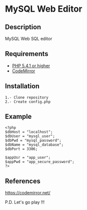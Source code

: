 # MySQL Web Editor #

## Description ##
MySQL Web SQL editor

## Requirements ##
* [PHP 5.4.1 or higher](http://www.php.net/)
* [CodeMirror](https://codemirror.net/)

## Installation ##
~~~
1.- Clone repository
2.- Create config.php
~~~

## Example ##
~~~
<?php
$dbHost = "localhost";
$dbUser = "mysql_user";
$dbPwd = "mysql_password";
$dbName = "mysql_database";
$dbPort = 3306;

$appUsr = "app_user";
$appPwd = "app_secure_password";
?>
~~~

## References ##
https://codemirror.net/

P.D. Let's go play !!!